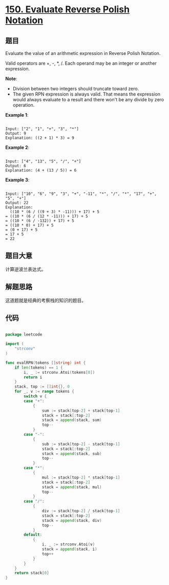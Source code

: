 # [150. Evaluate Reverse Polish Notation](https://leetcode.com/problems/evaluate-reverse-polish-notation/)

## 题目

Evaluate the value of an arithmetic expression in Reverse Polish Notation.

Valid operators are +, -, *, /. Each operand may be an integer or another expression.

**Note**:

- Division between two integers should truncate toward zero.
- The given RPN expression is always valid. That means the expression would always evaluate to a result and there won't be any divide by zero operation.

**Example 1**:

```

Input: ["2", "1", "+", "3", "*"]
Output: 9
Explanation: ((2 + 1) * 3) = 9

```

**Example 2**:

```

Input: ["4", "13", "5", "/", "+"]
Output: 6
Explanation: (4 + (13 / 5)) = 6

```
**Example 3**:

```

Input: ["10", "6", "9", "3", "+", "-11", "*", "/", "*", "17", "+", "5", "+"]
Output: 22
Explanation: 
  ((10 * (6 / ((9 + 3) * -11))) + 17) + 5
= ((10 * (6 / (12 * -11))) + 17) + 5
= ((10 * (6 / -132)) + 17) + 5
= ((10 * 0) + 17) + 5
= (0 + 17) + 5
= 17 + 5
= 22

```

## 题目大意

计算逆波兰表达式。

## 解题思路

这道题就是经典的考察栈的知识的题目。

## 代码

```go

package leetcode

import (
	"strconv"
)

func evalRPN(tokens []string) int {
	if len(tokens) == 1 {
		i, _ := strconv.Atoi(tokens[0])
		return i
	}
	stack, top := []int{}, 0
	for _, v := range tokens {
		switch v {
		case "+":
			{
				sum := stack[top-2] + stack[top-1]
				stack = stack[:top-2]
				stack = append(stack, sum)
				top--
			}
		case "-":
			{
				sub := stack[top-2] - stack[top-1]
				stack = stack[:top-2]
				stack = append(stack, sub)
				top--
			}
		case "*":
			{
				mul := stack[top-2] * stack[top-1]
				stack = stack[:top-2]
				stack = append(stack, mul)
				top--
			}
		case "/":
			{
				div := stack[top-2] / stack[top-1]
				stack = stack[:top-2]
				stack = append(stack, div)
				top--
			}
		default:
			{
				i, _ := strconv.Atoi(v)
				stack = append(stack, i)
				top++
			}
		}
	}
	return stack[0]
}

```